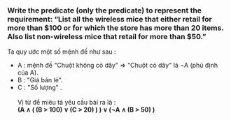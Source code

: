 ### Write the predicate (only the predicate) to represent the requirement: “List all the wireless mice that either retail for more than $100 or for which the store has more than 20 items. Also list non-wireless mice that retail for more than $50.”

Ta quy ước một số mệnh đề như sau : 
-  A  : mệnh đề "Chuột không có dây" => "Chuột có dây" là ¬A (phủ định của A). 
-  B : "Giá bán lẻ".
-  C : "Số lượng" . <br> <br>
Vị từ để miêu tả yêu cầu bài ra là :<br>
**(A ∧ ( (B > 100) ∨ (C > 20) ) ) ∨ (¬A ∧ (B > 50) )**